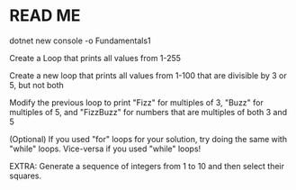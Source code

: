 # READ ME

dotnet new console -o Fundamentals1

Create a Loop that prints all values from 1-255 

Create a new loop that prints all values from 1-100 that are divisible by 3 or 5, but not both  

Modify the previous loop to print "Fizz" for multiples of 3, "Buzz" for multiples of 5, and "FizzBuzz" for numbers that are multiples of both 3 and 5 

(Optional) If you used "for" loops for your solution, try doing the same with "while" loops. Vice-versa if you used "while" loops!

EXTRA: Generate a sequence of integers from 1 to 10 and then select their squares.